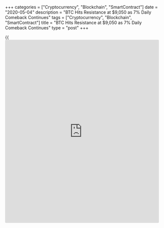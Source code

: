 +++
categories = ["Cryptocurrency", "Blockchain", "SmartContract"]
date = "2020-05-04"
description = "BTC Hits Resistance at $9,050 as 7% Daily Comeback Continues"
tags = ["Cryptocurrency", "Blockchain", "SmartContract"]
title = "BTC Hits Resistance at $9,050 as 7% Daily Comeback Continues"
type = "post"
+++

{{<iframe id="large-banner" src="https://www.bounty.group/#slide=7.0" width="100%" height="600" scrolling="no" style="border: 0px solid rgb(216, 221, 230); border-radius: 3px;">}}

Bitcoin (BTC) was back on May 1 as the largest cryptocurrency regained
$9,000 after climbing 7% in less than 24 hours. Data from Cointelegraph
Markets and CoinMarketCap showed a triumphant return to form for
BTC/USD, which a day previously had fallen as low as $8,400.

After what appeared to be a mass profit-taking exercise during its trip
to $9,450 this week, Bitcoin once again surged higher after tanking
$1,000. At press time, $9,000 was still in the process of settling, with
its status as support over resistance still uncertain. Nonetheless, 7.2%
[daily](https://www.fintecher.org/2020/03/03/forex-trading-daily-strategy/) gains formed yet another sign of Bitcoin’s strength, following an
unprecedented period of recovery of 160% versus March lows of $3,600.

[![img-1588357089][1]][1]

> “I’m truly, truly impressed,” Cointelegraph analyst Michaël van de
Poppe tweeted about Friday’s performance. Van de Poppe had previously
said that he saw resistance kicking in at a maximum of $9,400, with a
support floor at $8,200 in the event of a market drop. “First
significant resistance hit,” he added as $9,000 briefly reappeared.
Range still structured after that bounce from $8,400. Break above
$9,000-9,050 and I’m aiming for $9,300-9,400 again for potential shorts.

Cointelegraph has closely tracked Bitcoin’s price behavior this week and
will continue to do so as the long-awaited block reward halving nears
and fiat markets remain highly unstable.

Bitcoin Price Hits Resistance at $9,050 as 7% Daily Comeback Continues,
CoinTelegraph, May 1

_Source:[FXPro][2]_

   1. /files/downloads/f/9/6/f96469890ed8d77d83c94e6e8dfef39e_f13505a35a3b3ca39eb1af9e351f2482.png
   2. /geturl/index/53506c754dd230bba4c64a2a80b0f549fbdef7fc/